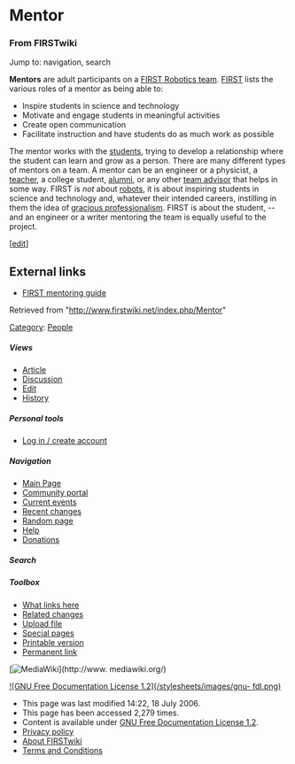 # Mentor

### From FIRSTwiki

Jump to: navigation, search

**Mentors** are adult participants on a [FIRST Robotics team](/index.php/FIRST_Robotics_team "FIRST Robotics team" ). [FIRST](/index.php/FIRST "FIRST" ) lists the various roles of a mentor as being able to: 

  * Inspire students in science and technology 
  * Motivate and engage students in meaningful activities 
  * Create open communication 
  * Facilitate instruction and have students do as much work as possible 

The mentor works with the [students](/index.php/Student "Student" ), trying to
develop a relationship where the student can learn and grow as a person. There
are many different types of mentors on a team. A mentor can be an engineer or
a physicist, a [teacher](/index.php/Teacher "Teacher" ), a college student,
[alumni](/index.php/Alumni "Alumni" ), or any other [team
advisor](/index.php/Team_advisor "Team advisor" ) that helps in some way.
FIRST is _not_ about [robots](/index.php/Robot "Robot" ), it is about
inspiring students in science and technology and, whatever their intended
careers, instilling in them the idea of [gracious
professionalism](/index.php/Gracious_professionalism "Gracious
professionalism" ). FIRST is about the student, -- and an engineer or a writer
mentoring the team is equally useful to the project.

[[edit](/index.php?title=Mentor&action=edit&section=1 "Edit section: External
links" )]

##  External links

  * [FIRST mentoring guide](http://www.usfirst.org/robotics/mentoring.htm "http://www.usfirst.org/robotics/mentoring.htm" )

Retrieved from "<http://www.firstwiki.net/index.php/Mentor>"

[Category](/index.php?title=Special:Categories&article=Mentor
"Special:Categories" ): [People](/index.php/Category:People "Category:People"
)

##### Views

  * [Article](/index.php/Mentor)
  * [Discussion](/index.php?title=Talk:Mentor&action=edit)
  * [Edit](/index.php?title=Mentor&action=edit)
  * [History](/index.php?title=Mentor&action=history)

##### Personal tools

  * [Log in / create account](/index.php?title=Special:Userlogin&returnto=Mentor)

[](/index.php/Main_Page "Main Page" )

##### Navigation

  * [Main Page](/index.php/Main_Page)
  * [Community portal](/index.php/FIRSTwiki:Community_portal)
  * [Current events](/index.php/Current_events)
  * [Recent changes](/index.php/Special:Recentchanges)
  * [Random page](/index.php/Special:Random)
  * [Help](/index.php/FIRSTwiki:Help)
  * [Donations](/index.php/FIRSTwiki:Site_support)

##### Search



##### Toolbox

  * [What links here](/index.php/Special:Whatlinkshere/Mentor)
  * [Related changes](/index.php/Special:Recentchangeslinked/Mentor)
  * [Upload file](/index.php/Special:Upload)
  * [Special pages](/index.php/Special:Specialpages)
  * [Printable version](/index.php?title=Mentor&printable=yes)
  * [Permanent link](/index.php?title=Mentor&oldid=49130)

[![MediaWiki](/skins/common/images/poweredby_mediawiki_88x31.png)](http://www.
mediawiki.org/)

[![GNU Free Documentation License 1.2](/stylesheets/images/gnu-
fdl.png)](http://www.gnu.org/copyleft/fdl.html)

  * This page was last modified 14:22, 18 July 2006.
  * This page has been accessed 2,279 times.
  * Content is available under [GNU Free Documentation License 1.2](http://www.gnu.org/copyleft/fdl.html "http://www.gnu.org/copyleft/fdl.html" ).
  * [Privacy policy](/index.php/FIRSTwiki:Privacy_policy "FIRSTwiki:Privacy policy" )
  * [About FIRSTwiki](/index.php/FIRSTwiki:About "FIRSTwiki:About" )
  * [Terms and Conditions](/index.php/FIRSTwiki:Terms_and_conditions "FIRSTwiki:Terms and conditions" )

